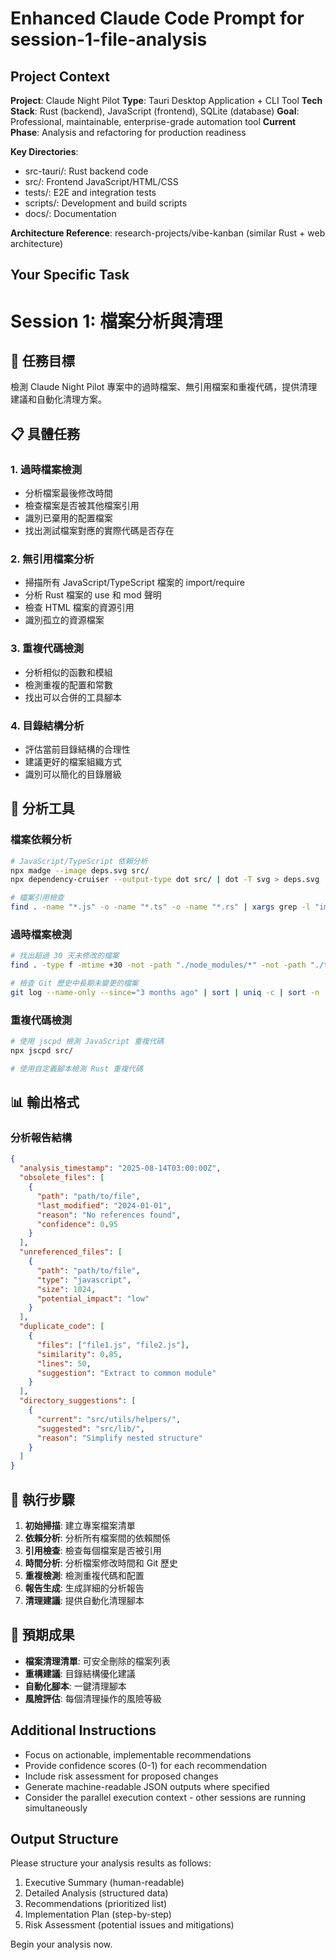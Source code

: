 # Enhanced Claude Code Prompt for session-1-file-analysis

## Project Context

**Project**: Claude Night Pilot
**Type**: Tauri Desktop Application + CLI Tool
**Tech Stack**: Rust (backend), JavaScript (frontend), SQLite (database)
**Goal**: Professional, maintainable, enterprise-grade automation tool
**Current Phase**: Analysis and refactoring for production readiness

**Key Directories**:
- src-tauri/: Rust backend code
- src/: Frontend JavaScript/HTML/CSS
- tests/: E2E and integration tests
- scripts/: Development and build scripts
- docs/: Documentation

**Architecture Reference**: research-projects/vibe-kanban (similar Rust + web architecture)


## Your Specific Task
# Session 1: 檔案分析與清理

## 🎯 任務目標

檢測 Claude Night Pilot 專案中的過時檔案、無引用檔案和重複代碼，提供清理建議和自動化清理方案。

## 📋 具體任務

### 1. 過時檔案檢測

- 分析檔案最後修改時間
- 檢查檔案是否被其他檔案引用
- 識別已棄用的配置檔案
- 找出測試檔案對應的實際代碼是否存在

### 2. 無引用檔案分析

- 掃描所有 JavaScript/TypeScript 檔案的 import/require
- 分析 Rust 檔案的 use 和 mod 聲明
- 檢查 HTML 檔案的資源引用
- 識別孤立的資源檔案

### 3. 重複代碼檢測

- 分析相似的函數和模組
- 檢測重複的配置和常數
- 找出可以合併的工具腳本

### 4. 目錄結構分析

- 評估當前目錄結構的合理性
- 建議更好的檔案組織方式
- 識別可以簡化的目錄層級

## 🔧 分析工具

### 檔案依賴分析

```bash
# JavaScript/TypeScript 依賴分析
npx madge --image deps.svg src/
npx dependency-cruiser --output-type dot src/ | dot -T svg > deps.svg

# 檔案引用檢查
find . -name "*.js" -o -name "*.ts" -o -name "*.rs" | xargs grep -l "import\|require\|use\|mod"
```

### 過時檔案檢測

```bash
# 找出超過 30 天未修改的檔案
find . -type f -mtime +30 -not -path "./node_modules/*" -not -path "./target/*"

# 檢查 Git 歷史中長期未變更的檔案
git log --name-only --since="3 months ago" | sort | uniq -c | sort -n
```

### 重複代碼檢測

```bash
# 使用 jscpd 檢測 JavaScript 重複代碼
npx jscpd src/

# 使用自定義腳本檢測 Rust 重複代碼
```

## 📊 輸出格式

### 分析報告結構

```json
{
  "analysis_timestamp": "2025-08-14T03:00:00Z",
  "obsolete_files": [
    {
      "path": "path/to/file",
      "last_modified": "2024-01-01",
      "reason": "No references found",
      "confidence": 0.95
    }
  ],
  "unreferenced_files": [
    {
      "path": "path/to/file",
      "type": "javascript",
      "size": 1024,
      "potential_impact": "low"
    }
  ],
  "duplicate_code": [
    {
      "files": ["file1.js", "file2.js"],
      "similarity": 0.85,
      "lines": 50,
      "suggestion": "Extract to common module"
    }
  ],
  "directory_suggestions": [
    {
      "current": "src/utils/helpers/",
      "suggested": "src/lib/",
      "reason": "Simplify nested structure"
    }
  ]
}
```

## 🚀 執行步驟

1. **初始掃描**: 建立專案檔案清單
2. **依賴分析**: 分析所有檔案間的依賴關係
3. **引用檢查**: 檢查每個檔案是否被引用
4. **時間分析**: 分析檔案修改時間和 Git 歷史
5. **重複檢測**: 檢測重複代碼和配置
6. **報告生成**: 生成詳細的分析報告
7. **清理建議**: 提供自動化清理腳本

## 📝 預期成果

- **檔案清理清單**: 可安全刪除的檔案列表
- **重構建議**: 目錄結構優化建議
- **自動化腳本**: 一鍵清理腳本
- **風險評估**: 每個清理操作的風險等級


## Additional Instructions
- Focus on actionable, implementable recommendations
- Provide confidence scores (0-1) for each recommendation
- Include risk assessment for proposed changes
- Generate machine-readable JSON outputs where specified
- Consider the parallel execution context - other sessions are running simultaneously

## Output Structure
Please structure your analysis results as follows:
1. Executive Summary (human-readable)
2. Detailed Analysis (structured data)
3. Recommendations (prioritized list)
4. Implementation Plan (step-by-step)
5. Risk Assessment (potential issues and mitigations)

Begin your analysis now.
